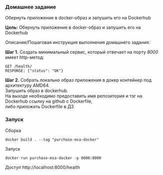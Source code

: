 ### Домашнее задание
Обернуть приложение в docker-образ и запушить его на Dockerhub

**Цель:**
Обернуть приложение в docker-образ и запушить его на Dockerhub

Описание/Пошаговая инструкция выполнения домашнего задания:

**Шаг 1.** Создать минимальный сервис, который отвечает на порту *8000*
имеет http-метод:
```
GET /health/
RESPONSE: {"status": "OK"}
```

**Шаг 2.** Cобрать локально образ приложения в докер контейнер под архитектуру AMD64.  
Запушить образ в dockerhub.  
На выходе необходимо предоставить имя репозитория и тэг на Dockerhub ссылку на github c Dockerfile,  
либо приложить Dockerfile в ДЗ

### Запуск
Сборка
```
docker build . --tag "purchase-msa-docker"
```

Запуск
```
docker run purchase-msa-docker -p 8000:8000
```
Доступ http://localhost:8000/health